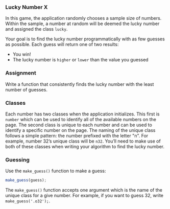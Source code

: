 ### Lucky Number X

In this game, the application randomly chooses a sample size of numbers. Within the sample, a number at random will be deemed the lucky number and assigned the class ```lucky```.

Your goal is to find the lucky number programmatically with as few guesses as possible. Each guess will return one of two results: 

- You win!
- The lucky number is ```higher``` or ```lower``` than the value you guessed

### Assignment

Write a function that consistently finds the lucky number with the least number of guesses.

### Classes

Each number has two classes when the application initializes. This first is ```number``` which can be used to identify all of the available numbers on the page. The second class is unique to each number and can be used to identify a specific number on the page. The naming of the unique class follows a simple pattern: the number prefixed with the letter "n". For example, number 32&rsquo;s unique class will be ```n32```. You&rsquo;ll need to make use of both of these classes when writing your algorithm to find the lucky number.

### Guessing

Use the ```make_guess()``` function to make a guess:

```javascript
make_guess(guess);
```

The ```make_guess()``` function accepts one argument which is the name of the unique class for a give number. For example, if you want to guess 32, write ```make_guess('.o32');```.